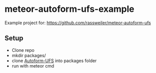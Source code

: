 # meteor-autoform-ufs-example
Example project for: https://github.com/rassweiler/meteor-autoform-ufs

## Setup
- Clone repo
- mkdir packages/
- clone [Autoform-UFS](https://github.com/rassweiler/meteor-autoform-ufs) into packages folder
- run with meteor cmd